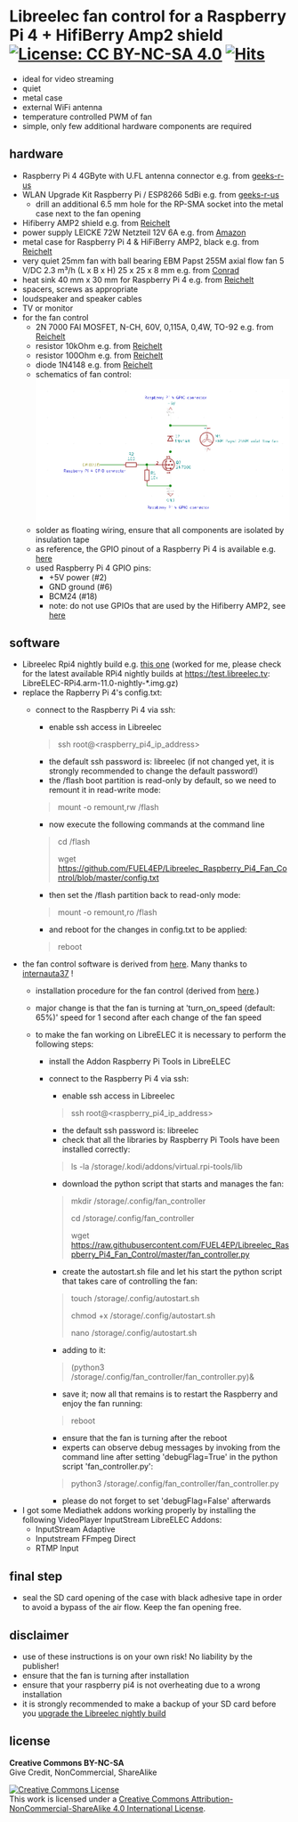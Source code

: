  # Libreelec fan control for a Raspberry Pi 4 + HifiBerry Amp2 shield [![License: CC BY-NC-SA 4.0](https://img.shields.io/badge/License-CC%20BY--NC--SA%204.0-lightgrey.svg)](https://creativecommons.org/licenses/by-nc-sa/4.0/) [![Hits](https://hits.seeyoufarm.com/api/count/incr/badge.svg?url=https%3A%2F%2Fgithub.com%2FFUEL4EP%2FLibreelec_Raspberry_Pi4_Fan_Control&count_bg=%2379C83D&title_bg=%23555555&icon=&icon_color=%23E7E7E7&title=hits&edge_flat=false)](https://hits.seeyoufarm.com)
 
 
 - ideal for video streaming
 - quiet
 - metal case
 - external WiFi antenna
 - temperature controlled PWM of fan
 - simple, only few additional hardware components are required
 

## hardware

- Raspberry Pi 4 4GByte with U.FL antenna connector e.g. from [geeks-r-us](https://geeks-r-us.de/produkt/raspberry-pi-4-mit-u-fl-buchse/)
- WLAN Upgrade Kit Raspberry Pi / ESP8266 5dBi e.g. from [geeks-r-us](https://geeks-r-us.de/produkt/wlan-upgrade-kit-raspberry-pi-esp8266/)
    - drill an additional 6.5 mm hole for the RP-SMA socket into the metal case next to the fan opening
- Hifiberry AMP2 shield e.g. from [Reichelt](https://www.reichelt.de/de/de/raspberry-pi-shield-hifiberry-amp2-rpi-hb-amp2-p214090.html)
- power supply LEICKE 72W Netzteil 12V 6A e.g. from [Amazon](https://www.amazon.de/kompatibel-HifiBerry-Bildschirmen-Monitoren-Festplatten/dp/B07FLZ1SGY)
- metal case for Raspberry Pi 4 & HiFiBerry AMP2, black e.g. from [Reichelt](https://www.reichelt.de/gehaeuse-fuer-raspberry-pi-4-hifiberry-amp2-sw-hb-case-amp2-p273772.html)
- very quiet 25mm fan with ball bearing EBM Papst 255M axial flow fan 5 V/DC 2.3 m³/h (L x B x H) 25 x 25 x 8 mm e.g. from [Conrad](https://www.conrad.de/de/p/ebm-papst-255m-axialluefter-5-v-dc-2-3-m-h-l-x-b-x-h-25-x-25-x-8-mm-1926271.html)
- heat sink 40 mm x 30 mm for Raspberry Pi 4 e.g. from [Reichelt](https://www.reichelt.de/raspberry-pi-4-kuehlkoerper-40-x-30-x-5-mm-schwarz-rpi-cool-40x30-p261928.html)
- spacers, screws as appropriate
- loudspeaker and speaker cables
- TV or monitor 
- for the fan control
    - 2N 7000 FAI MOSFET, N-CH, 60V, 0,115A, 0,4W, TO-92 e.g. from [Reichelt](https://www.reichelt.de/mosfet-n-ch-60v-0-115a-0-4w-to-92-2n-7000-fai-p219076.html)
    - resistor 10kOhm e.g. from [Reichelt](https://www.reichelt.de/duennschichtwiderstand-axial-0-4-w-10-kohm-1--vi-mba02040c1002-p233622.html)
    - resistor 100Ohm e.g. from [Reichelt](https://www.reichelt.de/duennschichtwiderstand-axial-0-6-w-100-ohm-1--vi-mbb02070c1000-p233663.html)
    - diode 1N4148 e.g. from [Reichelt](https://www.reichelt.de/schalt-diode-100-v-150-ma-do-35-1n-4148-p1730.html)
    - schematics of fan control:
![Schematics](schematics_of_fan_control.png)
    + solder as floating wiring, ensure that all components are isolated by insulation tape 
    - as reference, the GPIO pinout of a Raspberry Pi 4 is available e.g. [here](https://maker.pro/raspberry-pi/tutorial/raspberry-pi-4-gpio-pinout)
    + used Raspberry Pi 4 GPIO pins:
        * +5V power (#2)
        * GND ground (#6)
        * BCM24 (#18)
        * note: do not use GPIOs that are used by the Hifiberry AMP2, see [here](https://www.hifiberry.com/docs/hardware/gpio-usage-of-hifiberry-boards/)



## software

- Libreelec Rpi4 nightly build e.g. [this one](LibreELEC-RPi4.arm-11.0-nightly-20220224-ae5c471.img.gz) (worked for me, please check for the latest available RPi4 nightly builds at https://test.libreelec.tv: LibreELEC-RPi4.arm-11.0-nightly-*.img.gz)
- replace the Rapberry Pi 4's config.txt:
    + connect to the Raspberry Pi 4 via ssh:
        + enable ssh access in Libreelec
        > ssh root@<raspberry_pi4_ip_address>
        + the default ssh password is: libreelec (if not changed yet, it is strongly recommended to change the default password!)
        + the /flash boot partition is read-only by default, so we need to remount it in read-write mode:

        > mount -o remount,rw /flash
        + now execute the following commands at the command line
        > cd /flash
        >   
        > wget https://github.com/FUEL4EP/Libreelec_Raspberry_Pi4_Fan_Control/blob/master/config.txt
        + then set the /flash partition back to read-only mode:
        > mount -o remount,ro /flash
        + and reboot for the changes in config.txt to be applied:
        > reboot
- the fan control software is derived from [here](https://www.internauta37.altervista.org/en/blog/install-melopero-fan-hat-raspberry-pi-4-libreelec). Many thanks to [internauta37](https://www.internauta37.altervista.org/en) !
    - installation procedure for the fan control (derived from [here](https://www.internauta37.altervista.org/en/blog/install-melopero-fan-hat-raspberry-pi-4-libreelec).)
    - major change is that the fan is turning at 'turn_on_speed (default: 65%)' speed for 1 second after each change of the fan speed
    - to make the fan working on LibreELEC it is necessary to perform the following steps:

        + install the Addon Raspberry Pi Tools in LibreELEC

        + connect to the Raspberry Pi 4 via ssh:
            + enable ssh access in Libreelec

            > ssh root@<raspberry_pi4_ip_address>

            +    the default ssh password is: libreelec
            + check that all the libraries by Raspberry Pi Tools have been installed correctly:

            >  ls -la /storage/.kodi/addons/virtual.rpi-tools/lib

            + download the python script that starts and manages the fan:

            >  mkdir /storage/.config/fan_controller
            > 
            >  cd /storage/.config/fan_controller
            > 
            >  wget https://raw.githubusercontent.com/FUEL4EP/Libreelec_Raspberry_Pi4_Fan_Control/master/fan_controller.py

            + create the autostart.sh file and let his start the python script that takes care of controlling the fan:

            >    touch /storage/.config/autostart.sh
            > 
            >    chmod +x /storage/.config/autostart.sh
            > 
            >    nano /storage/.config/autostart.sh
            > 
            + adding to it:

            >   (python3 /storage/.config/fan_controller/fan_controller.py)&
            > 
            + save it; now all that remains is to restart the Raspberry and enjoy the fan running:
            >
            > reboot
            > 
            - ensure that the fan is turning after the reboot
            - experts can observe debug messages by invoking from the command line after setting 'debugFlag=True' in the python script 'fan_controller.py':
            > python3 /storage/.config/fan_controller/fan_controller.py
            - please do not forget to set 'debugFlag=False' afterwards
- I got some Mediathek addons working properly by installing the following VideoPlayer InputStream LibreELEC Addons:
    + InputStream Adaptive
    + Inputstream FFmpeg Direct
    + RTMP Input

## final step

- seal the SD card opening of the case with black adhesive tape in order to avoid a bypass of the air flow. Keep the fan opening free.

## disclaimer

- use of these instructions is on your own risk! No liability by the publisher!
- ensure that the fan is turning after installation
- ensure that your raspberry pi4 is not overheating due to a wrong installation
- it is strongly recommended to make a backup of your SD card before you [upgrade the Libreelec nightly build](https://ekalinak.eu/2017/04/11/updating-kodi-on-raspberry-pi-via-ssh/) 

## license

**Creative Commons BY-NC-SA**<br>
Give Credit, NonCommercial, ShareAlike

<a rel="license" href="http://creativecommons.org/licenses/by-nc-sa/4.0/"><img alt="Creative Commons License" style="border-width:0" src="https://i.creativecommons.org/l/by-nc-sa/4.0/88x31.png" /></a><br />This work is licensed under a <a rel="license" href="http://creativecommons.org/licenses/by-nc-sa/4.0/">Creative Commons Attribution-NonCommercial-ShareAlike 4.0 International License</a>.

